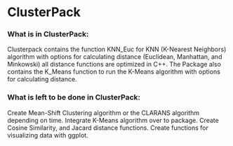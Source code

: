# ClusterPack
### What is in ClusterPack:
Clusterpack contains the function KNN_Euc for KNN (K-Nearest Neighbors) algorithm with options for calculating distance (Euclidean, Manhattan, and Minkowski) all distance functions are optimized in C++. The Package also contains the K_Means function to run the K-Means algorithm with options for calculating distance. 

### What is left to be done in ClusterPack:
Create Mean-Shift Clustering algorithm or the CLARANS algorithm depending on time. Integrate K-Means algorithm over to package. Create Cosine Similarity, and Jacard distance functions. Create functions for visualizing data with ggplot.














